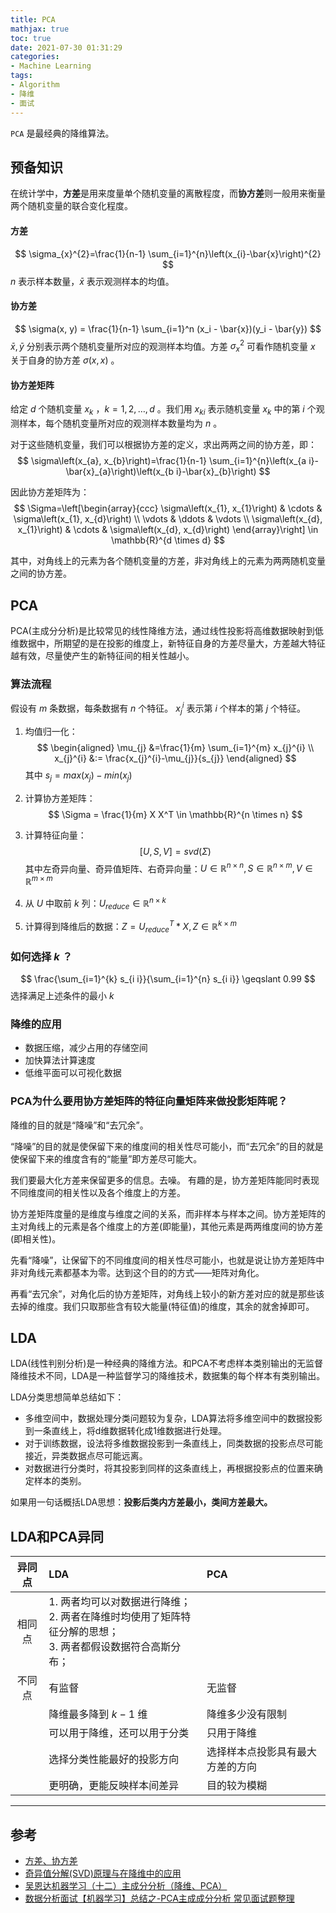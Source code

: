 ```yaml
---
title: PCA
mathjax: true
toc: true
date: 2021-07-30 01:31:29
categories: 
- Machine Learning
tags:
- Algorithm
- 降维
- 面试
---
```

`PCA` 是最经典的降维算法。

## 预备知识
在统计学中，**方差**是用来度量单个随机变量的离散程度，而**协方差**则一般用来衡量两个随机变量的联合变化程度。

<!--more-->

#### 方差
$$
\sigma_{x}^{2}=\frac{1}{n-1} \sum_{i=1}^{n}\left(x_{i}-\bar{x}\right)^{2}
$$
$n$ 表示样本数量，$\bar{x}$ 表示观测样本的均值。

#### 协方差
$$
\sigma(x, y) = \frac{1}{n-1} \sum_{i=1}^n (x_i - \bar{x})(y_i - \bar{y})
$$
$\bar{x}, \bar{y}$ 分别表示两个随机变量所对应的观测样本均值。方差 $\sigma_x^2$ 可看作随机变量 $x$ 关于自身的协方差 $\sigma(x, x)$ 。

#### 协方差矩阵
给定 $d$ 个随机变量 $x_k$ ，$k=1, 2, \dots, d$ 。我们用 $x_{ki}$ 表示随机变量 $x_k$ 中的第 $i$ 个观测样本，每个随机变量所对应的观测样本数量均为 $n$ 。

对于这些随机变量，我们可以根据协方差的定义，求出两两之间的协方差，即：
$$
\sigma\left(x_{a}, x_{b}\right)=\frac{1}{n-1} \sum_{i=1}^{n}\left(x_{a i}-\bar{x}_{a}\right)\left(x_{b i}-\bar{x}_{b}\right)
$$

因此协方差矩阵为：
$$
\Sigma=\left[\begin{array}{ccc}
\sigma\left(x_{1}, x_{1}\right) & \cdots & \sigma\left(x_{1}, x_{d}\right) \\
\vdots & \ddots & \vdots \\
\sigma\left(x_{d}, x_{1}\right) & \cdots & \sigma\left(x_{d}, x_{d}\right)
\end{array}\right] \in \mathbb{R}^{d \times d}
$$

其中，对角线上的元素为各个随机变量的方差，非对角线上的元素为两两随机变量之间的协方差。

## PCA
PCA(主成分分析)是比较常见的线性降维方法，通过线性投影将高维数据映射到低维数据中，所期望的是在投影的维度上，新特征自身的方差尽量大，方差越大特征越有效，尽量使产生的新特征间的相关性越小。

### 算法流程
假设有 $m$ 条数据，每条数据有 $n$ 个特征。 $x_j^i$ 表示第 $i$ 个样本的第 $j$ 个特征。

1. 均值归一化：
    $$
    \begin{aligned}
    \mu_{j} &=\frac{1}{m} \sum_{i=1}^{m} x_{j}^{i} \\
    x_{j}^{i} &:= \frac{x_{j}^{i}-\mu_{j}}{s_{j}}
    \end{aligned}
    $$
    其中 $s_j = max(x_j) - min(x_j)$

2. 计算协方差矩阵：
    $$
    \Sigma = \frac{1}{m} X X^T \in \mathbb{R}^{n \times n}
    $$

3. 计算特征向量：
    $$
    [U, S, V] = svd(\Sigma)
    $$
    其中左奇异向量、奇异值矩阵、右奇异向量：$U \in \mathbb{R}^{n \times n}, S \in \mathbb{R}^{n \times m}, V \in \mathbb{R}^{m \times m}$

4. 从 $U$ 中取前 $k$ 列：$U_{reduce} \in \mathbb{R}^{n \times k}$
5. 计算得到降维后的数据：$Z = U_{reduce}^T * X, Z \in \mathbb{R}^{k \times m}$

### 如何选择 $k$ ？
$$
\frac{\sum_{i=1}^{k} s_{i i}}{\sum_{i=1}^{n} s_{i i}} \geqslant 0.99
$$
选择满足上述条件的最小 $k$

### 降维的应用
- 数据压缩，减少占用的存储空间
- 加快算法计算速度
- 低维平面可以可视化数据

### PCA为什么要用协方差矩阵的特征向量矩阵来做投影矩阵呢？
降维的目的就是“降噪”和“去冗余”。

“降噪”的目的就是使保留下来的维度间的相关性尽可能小，而“去冗余”的目的就是使保留下来的维度含有的“能量”即方差尽可能大。

我们要最大化方差来保留更多的信息。去噪。
有趣的是，协方差矩阵能同时表现不同维度间的相关性以及各个维度上的方差。

协方差矩阵度量的是维度与维度之间的关系，而非样本与样本之间。协方差矩阵的主对角线上的元素是各个维度上的方差(即能量)，其他元素是两两维度间的协方差(即相关性)。

先看“降噪”，让保留下的不同维度间的相关性尽可能小，也就是说让协方差矩阵中非对角线元素都基本为零。达到这个目的的方式——矩阵对角化。

再看“去冗余”，对角化后的协方差矩阵，对角线上较小的新方差对应的就是那些该去掉的维度。我们只取那些含有较大能量(特征值)的维度，其余的就舍掉即可。

## LDA
LDA(线性判别分析)是一种经典的降维方法。和PCA不考虑样本类别输出的无监督降维技术不同，LDA是一种监督学习的降维技术，数据集的每个样本有类别输出。  

LDA分类思想简单总结如下：  
- 多维空间中，数据处理分类问题较为复杂，LDA算法将多维空间中的数据投影到一条直线上，将d维数据转化成1维数据进行处理。  
- 对于训练数据，设法将多维数据投影到一条直线上，同类数据的投影点尽可能接近，异类数据点尽可能远离。  
- 对数据进行分类时，将其投影到同样的这条直线上，再根据投影点的位置来确定样本的类别。  

如果用一句话概括LDA思想：**投影后类内方差最小，类间方差最大。**


## LDA和PCA异同

| 异同点 | LDA                                                          | PCA                                |
| :----: | :----------------------------------------------------------- | :--------------------------------- |
| 相同点 | 1. 两者均可以对数据进行降维；<br />2. 两者在降维时均使用了矩阵特征分解的思想；<br />3. 两者都假设数据符合高斯分布； |                                    |
| 不同点  | 有监督                         | 无监督                 |
|        | 降维最多降到 $k-1$ 维         | 降维多少没有限制           |
|        | 可以用于降维，还可以用于分类             | 只用于降维      |
|        | 选择分类性能最好的投影方向           | 选择样本点投影具有最大方差的方向 |
|        | 更明确，更能反映样本间差异               | 目的较为模糊          |   
___

## 参考
- [方差、协方差](https://zhuanlan.zhihu.com/p/37609917)
- [奇异值分解(SVD)原理与在降维中的应用](https://www.cnblogs.com/pinard/p/6251584.html)
- [吴恩达机器学习（十二）主成分分析（降维、PCA）](https://blog.csdn.net/zhq9695/article/details/83009196)
- [数据分析面试【机器学习】总结之-PCA主成成分分析 常见面试题整理](https://blog.csdn.net/qq_34069667/article/details/107996892)
